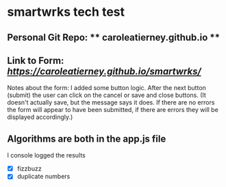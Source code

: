 # smartwrks tech test


## Personal Git Repo:  ** caroleatierney.github.io **

## Link to Form:  *https://caroleatierney.github.io/smartwrks/*

Notes about the form: I added some button logic. After the next button (submit)
the user can click on the cancel or save and close buttons. (It doesn't actually save, but the message says it does. If there are no errors the form will appear to have been submitted, if there are errors they will be displayed accordingly.)

## Algorithms are both in the app.js file
I console logged the results
- [x] fizzbuzz
- [x] duplicate numbers
